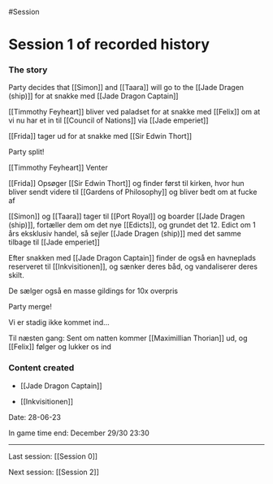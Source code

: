 #Session 

Session 1 of recorded history
=============================

### The story

Party decides that [[Simon]] and [[Taara]] will go to the [[Jade Dragen (ship)]] for at snakke med [[Jade Dragon Captain]]

[[Timmothy Feyheart]] bliver ved paladset for at snakke med [[Felix]] om at vi nu har et in til [[Council of Nations]] via [[Jade emperiet]]

[[Frida]] tager ud for at snakke med [[Sir Edwin Thort]]

Party split!

[[Timmothy Feyheart]] Venter

[[Frida]] Opsøger [[Sir Edwin Thort]] og finder først til kirken, hvor hun bliver sendt videre til [[Gardens of Philosophy]] og bliver bedt om at fucke af

[[Simon]] og [[Taara]] tager til [[Port Royal]] og boarder [[Jade Dragen (ship)]], fortæller dem om det nye [[Edicts]], og grundet det 12. Edict om 1 års eksklusiv handel, så sejler [[Jade Dragen (ship)]] med det samme tilbage til [[Jade emperiet]]

Efter snakken med [[Jade Dragon Captain]] finder de også en havneplads reserveret til [[Inkvisitionen]], og sænker deres båd, og vandaliserer deres skilt.

De sælger også en masse gildings for 10x overpris

Party merge!

Vi er stadig ikke kommet ind…

Til næsten gang: Sent om natten kommer [[Maximillian Thorian]] ud, og [[Felix]] følger og lukker os ind

### Content created

*   [[Jade Dragon Captain]]
    
*   [[Inkvisitionen]]
    

Date: 28-06-23

In game time end: December 29/30 23:30

* * *

Last session: [[Session 0]]

Next session: [[Session 2]]
